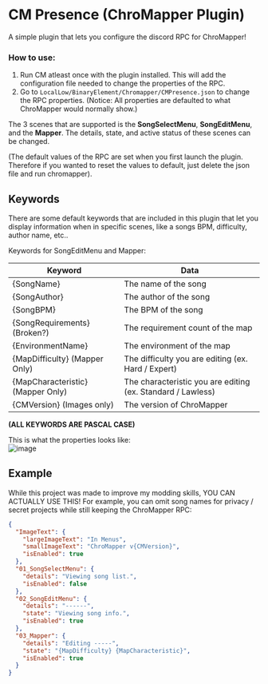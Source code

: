 # CM Presence (ChroMapper Plugin)

A simple plugin that lets you configure the discord RPC for ChroMapper!

### How to use:
1) Run CM atleast once with the plugin installed. This will add the configuration file needed to change the properties of the RPC.
2) Go to ``LocalLow/BinaryElement/Chromapper/CMPresence.json`` to change the RPC properties. (Notice: All properties are defaulted to what ChroMapper would normally show.)

The 3 scenes that are supported is the **SongSelectMenu**, **SongEditMenu**, and the **Mapper**. The details, state, and active status of these scenes can be changed.

(The default values of the RPC are set when you first launch the plugin. Therefore if you wanted to reset the values to default, just delete the json file and run chromapper).


## Keywords
There are some default keywords that are included in this plugin that let you display information when in specific scenes, like a songs BPM, difficulty, author name, etc..


Keywords for SongEditMenu and Mapper:

| Keyword                      | Data                                          |
|------------------------------|-----------------------------------------------|
| {SongName}                   | The name of the song                          |
| {SongAuthor}                 | The author of the song                        |
| {SongBPM}                    | The BPM of the song                           |
| {SongRequirements} (Broken?) | The requirement count of the map              |
| {EnvironmentName}            | The environment of the map                    |
| {MapDifficulty} (Mapper Only)              | The difficulty you are editing (ex. Hard / Expert)          |
| {MapCharacteristic} (Mapper Only)         | The characteristic you are editing (ex. Standard / Lawless) |
| {CMVersion} (Images only) | The version of ChroMapper |


**(ALL KEYWORDS ARE PASCAL CASE)**


This is what the properties looks like:
<br>
![image](https://github.com/user-attachments/assets/adf1960c-0365-4f81-af94-52b08a635aca)



## Example

While this project was made to improve my modding skills, YOU CAN ACTUALLY USE THIS! For example, you can omit song names for privacy / secret projects while still keeping the ChroMapper RPC:
```json
{
  "ImageText": {
    "largeImageText": "In Menus",
    "smallImageText": "ChroMapper v{CMVersion}",
    "isEnabled": true
  },
  "01_SongSelectMenu": {
    "details": "Viewing song list.",
    "isEnabled": false
  },
  "02_SongEditMenu": {
    "details": "------",
    "state": "Viewing song info.",
    "isEnabled": true
  },
  "03_Mapper": {
    "details": "Editing -----",
    "state": "{MapDifficulty} {MapCharacteristic}",
    "isEnabled": true
  }
}
```


